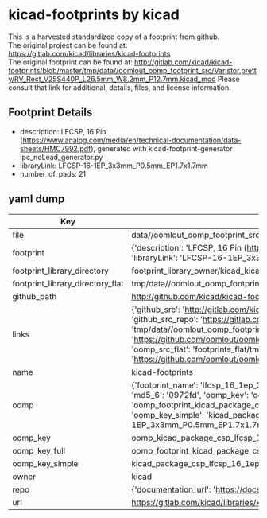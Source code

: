 # kicad-footprints by kicad  
This is a harvested standardized copy of a footprint from github.  
The original project can be found at:  
https://gitlab.com/kicad/libraries/kicad-footprints  
The original footprint can be found at:
http://gitlab.com/kicad/kicad-footprints/blob/master/tmp/data//oomlout_oomp_footprint_src/Varistor.pretty/RV_Rect_V25S440P_L26.5mm_W8.2mm_P12.7mm.kicad_mod
Please consult that link for additional, details, files, and license information.  
## Footprint Details
* description: LFCSP, 16 Pin (https://www.analog.com/media/en/technical-documentation/data-sheets/HMC7992.pdf), generated with kicad-footprint-generator ipc_noLead_generator.py  
* libraryLink: LFCSP-16-1EP_3x3mm_P0.5mm_EP1.7x1.7mm  
* number_of_pads: 21  
## yaml dump  
| Key | Value |  
| --- | --- |  
| file | data//oomlout_oomp_footprint_src/kicad-footprints/Package_CSP.pretty/LFCSP-16-1EP_3x3mm_P0.5mm_EP1.7x1.7mm.kicad_mod |  
| footprint | {'description': 'LFCSP, 16 Pin (https://www.analog.com/media/en/technical-documentation/data-sheets/HMC7992.pdf), generated with kicad-footprint-generator ipc_noLead_generator.py', 'libraryLink': 'LFCSP-16-1EP_3x3mm_P0.5mm_EP1.7x1.7mm', 'number_of_pads': 21} |  
| footprint_library_directory | footprint_library_owner/kicad_kicad-footprints/ |  
| footprint_library_directory_flat | tmp/data//oomlout_oomp_footprint_src/footprints_flat/kicad_package_csp_lfcsp_16_1ep_3x3mm_p0_5mm_ep1_7x1_7mm/working |  
| github_path | http://github.com/kicad/kicad-footprints/blob/master/tmp/data//oomlout_oomp_footprint_src/Package_CSP.pretty/LFCSP-16-1EP_3x3mm_P0.5mm_EP1.7x1.7mm.kicad_mod |  
| links | {'github_src': 'http://gitlab.com/kicad/kicad-footprints/blob/master/tmp/data//oomlout_oomp_footprint_src/Varistor.pretty/RV_Rect_V25S440P_L26.5mm_W8.2mm_P12.7mm.kicad_mod', 'github_src_repo': 'https://gitlab.com/kicad/libraries/kicad-footprints', 'oomp_bot': 'tmp/data//oomlout_oomp_footprint_src/footprints/kicad_package_csp_lfcsp_16_1ep_3x3mm_p0_5mm_ep1_7x1_7mm/working', 'oomp_bot_github': 'https://github.com/oomlout/oomlout_oomp_footprint_bot/tree/main/tmp/data//oomlout_oomp_footprint_src/footprints/kicad_package_csp_lfcsp_16_1ep_3x3mm_p0_5mm_ep1_7x1_7mm/working', 'oomp_src_flat': 'footprints_flat/tmp/data//oomlout_oomp_footprint_src/footprints_flat/kicad_package_csp_lfcsp_16_1ep_3x3mm_p0_5mm_ep1_7x1_7mm/working', 'oomp_src_flat_github': 'https://github.com/oomlout/oomlout_oomp_footprint_src/tree/main/tmp/data//oomlout_oomp_footprint_src/footprints_flat/kicad_package_csp_lfcsp_16_1ep_3x3mm_p0_5mm_ep1_7x1_7mm/working'} |  
| name | kicad-footprints |  
| oomp | {'footprint_name': 'lfcsp_16_1ep_3x3mm_p0_5mm_ep1_7x1_7mm', 'library_name': 'package_csp', 'md5': '0972fd59c89e8682dc09cf538047ec02', 'md5_10': '0972fd59c8', 'md5_5': '0972f', 'md5_6': '0972fd', 'oomp_key': 'oomp_kicad_package_csp_lfcsp_16_1ep_3x3mm_p0_5mm_ep1_7x1_7mm', 'oomp_key_extra': 'oomp_footprint_kicad_package_csp_lfcsp_16_1ep_3x3mm_p0_5mm_ep1_7x1_7mm', 'oomp_key_full': 'oomp_footprint_kicad_package_csp_lfcsp_16_1ep_3x3mm_p0_5mm_ep1_7x1_7mm_0972fd', 'oomp_key_simple': 'kicad_package_csp_lfcsp_16_1ep_3x3mm_p0_5mm_ep1_7x1_7mm', 'original_filename': 'data//oomlout_oomp_footprint_src/kicad-footprints/Package_CSP.pretty/LFCSP-16-1EP_3x3mm_P0.5mm_EP1.7x1.7mm.kicad_mod', 'owner_name': 'kicad'} |  
| oomp_key | oomp_kicad_package_csp_lfcsp_16_1ep_3x3mm_p0_5mm_ep1_7x1_7mm |  
| oomp_key_full | oomp_footprint_kicad_package_csp_lfcsp_16_1ep_3x3mm_p0_5mm_ep1_7x1_7mm |  
| oomp_key_simple | kicad_package_csp_lfcsp_16_1ep_3x3mm_p0_5mm_ep1_7x1_7mm |  
| owner | kicad |  
| repo | {'documentation_url': 'https://docs.github.com/rest/repos/repos#get-a-repository', 'message': 'Not Found'} |  
| url | https://gitlab.com/kicad/libraries/kicad-footprints |  

